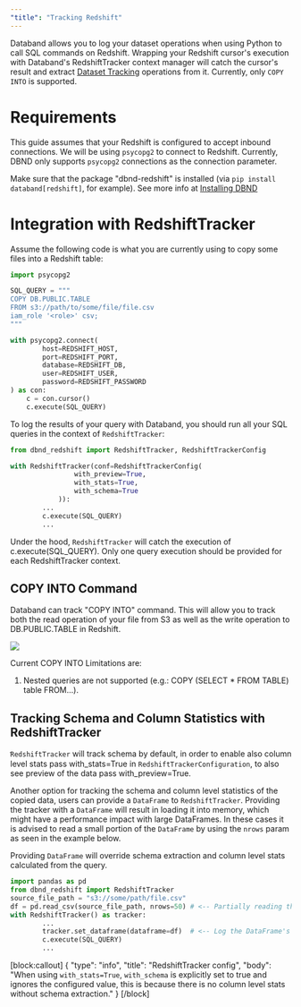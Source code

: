 ```yaml
---
"title": "Tracking Redshift"
---
```

Databand allows you to log your dataset operations when using Python to call SQL commands on Redshift. Wrapping your Redshift cursor's execution with Databand's RedshiftTracker context manager will catch the cursor's result and extract [Dataset Tracking](doc:dataset-logging)  operations from it. Currently, only `COPY INTO` is supported.

# Requirements
This guide assumes that your Redshift is configured to accept inbound connections. We will be using `psycopg2` to connect to Redshift.  Currently, DBND only supports `psycopg2` connections as the connection parameter.

Make sure that the package "dbnd-redshift" is installed (via `pip install databand[redshift]`, for example). See more info at [Installing DBND](doc:installing-dbnd)


# Integration with RedshiftTracker

Assume the following code is what you are currently using to copy some files into a Redshift table:
<!-- noqa -->
```python
import psycopg2

SQL_QUERY = """
COPY DB.PUBLIC.TABLE
FROM s3://path/to/some/file/file.csv
iam_role '<role>' csv;
"""

with psycopg2.connect(
        host=REDSHIFT_HOST,
        port=REDSHIFT_PORT,
        database=REDSHIFT_DB,
        user=REDSHIFT_USER,
        password=REDSHIFT_PASSWORD
) as con:
    c = con.cursor()
    c.execute(SQL_QUERY)
```

To log the results of your query with Databand, you should run all your SQL queries in the context of  `RedshiftTracker`:
<!-- noqa -->
```python
from dbnd_redshift import RedshiftTracker, RedshiftTrackerConfig

with RedshiftTracker(conf=RedshiftTrackerConfig(
                with_preview=True,
                with_stats=True,
                with_schema=True
            )):
        ...
        c.execute(SQL_QUERY)
        ...
```

Under the hood, `RedshiftTracker` will catch the execution of c.execute(SQL_QUERY). Only one query execution should be provided for each RedshiftTracker context.

## COPY INTO Command
Databand can track "COPY INTO" command. This will allow you to track both the read operation of your file from S3 as well as the write operation to DB.PUBLIC.TABLE in Redshift.

![](https://files.readme.io/25cf459-Screen_Shot_2022-01-10_at_14.13.15.png)

Current COPY INTO Limitations are:
1. Nested queries are not supported (e.g.: COPY (SELECT * FROM TABLE) table FROM...).


## Tracking Schema and Column Statistics with RedshiftTracker
`ֿRedshiftTracker` will track schema by default, in order to enable also column level stats pass with_stats=True in `RedshiftTrackerConfiguration`, to also see preview of the data pass with_preview=True.


Another option for tracking the schema and column level statistics of the copied data, users can provide a `DataFrame` to `RedshiftTracker`. Providing the tracker with a `DataFrame` will result in loading it into memory, which might have a performance impact with large DataFrames. In these cases it is advised to read a small portion of the `DataFrame` by using the `nrows` param as seen in the example below.

Providing `DataFrame` will override schema extraction and column level stats calculated from the query.

<!-- noqa -->
```python
import pandas as pd
from dbnd_redshift import RedshiftTracker
source_file_path = "s3://some/path/file.csv"
df = pd.read_csv(source_file_path, nrows=50) # <-- Partially reading the DataFrame
with RedshiftTracker() as tracker:
        ...
        tracker.set_dataframe(dataframe=df)  # <-- Log the DataFrame's metadata
        c.execute(SQL_QUERY)
        ...
```
[block:callout]
{
  "type": "info",
  "title": "RedshiftTracker config",
  "body": "When using `with_stats=True`, `with_schema` is explicitly set to true and ignores the configured value, this is because there is no column level stats without schema extraction."
}
[/block]
